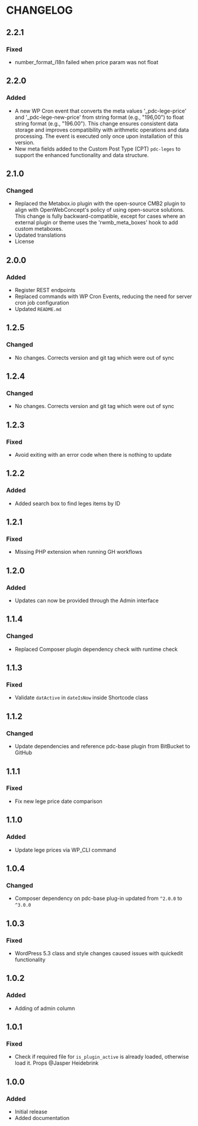 # CHANGELOG

## 2.2.1

### Fixed

- number_format_i18n failed when price param was not float

## 2.2.0

### Added

- A new WP Cron event that converts the meta values '_pdc-lege-price' and '_pdc-lege-new-price' from string format (e.g., "196,00") to float string format (e.g., "196.00"). This change ensures consistent data storage and improves compatibility with arithmetic operations and data processing. The event is executed only once upon installation of this version.
- New meta fields added to the Custom Post Type (CPT) `pdc-leges` to support the enhanced functionality and data structure.

## 2.1.0

### Changed

- Replaced the Metabox.io plugin with the open-source CMB2 plugin to align with OpenWebConcept's policy of using open-source solutions. This change is fully backward-compatible, except for cases where an external plugin or theme uses the 'rwmb_meta_boxes' hook to add custom metaboxes.
- Updated translations
- License

## 2.0.0

### Added

- Register REST endpoints
- Replaced commands with WP Cron Events, reducing the need for server cron job configuration
- Updated `README.md`

## 1.2.5

### Changed

- No changes. Corrects version and git tag which were out of sync

## 1.2.4

### Changed

- No changes. Corrects version and git tag which were out of sync

## 1.2.3

### Fixed

- Avoid exiting with an error code when there is nothing to update

## 1.2.2

### Added

- Added search box to find leges items by ID

## 1.2.1

### Fixed

- Missing PHP extension when running GH workflows

## 1.2.0

### Added

- Updates can now be provided through the Admin interface

## 1.1.4

### Changed

- Replaced Composer plugin dependency check with runtime check

## 1.1.3

### Fixed

- Validate `datActive` in `dateIsNow` inside Shortcode class

## 1.1.2

### Changed

- Update dependencies and reference pdc-base plugin from BitBucket to GitHub

## 1.1.1

### Fixed

- Fix new lege price date comparison

## 1.1.0

### Added

- Update lege prices via WP_CLI command

## 1.0.4

### Changed

- Composer dependency on pdc-base plug-in updated from `^2.0.0` to `^3.0.0`

## 1.0.3

### Fixed

- WordPress 5.3 class and style changes caused issues with quickedit functionality

## 1.0.2

### Added

- Adding of admin column

## 1.0.1

### Fixed

- Check if required file for `is_plugin_active` is already loaded, otherwise load it. Props @Jasper Heidebrink

## 1.0.0

### Added

- Initial release
- Added documentation
